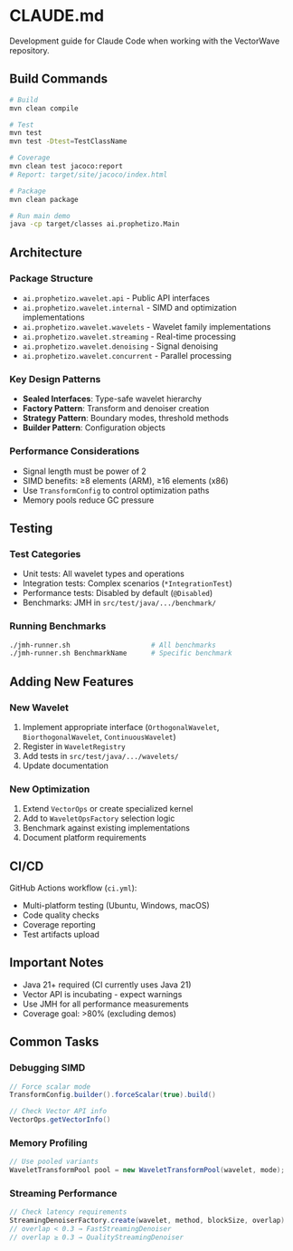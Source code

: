 # CLAUDE.md

Development guide for Claude Code when working with the VectorWave repository.

## Build Commands

```bash
# Build
mvn clean compile

# Test
mvn test
mvn test -Dtest=TestClassName

# Coverage
mvn clean test jacoco:report
# Report: target/site/jacoco/index.html

# Package
mvn clean package

# Run main demo
java -cp target/classes ai.prophetizo.Main
```

## Architecture

### Package Structure
- `ai.prophetizo.wavelet.api` - Public API interfaces
- `ai.prophetizo.wavelet.internal` - SIMD and optimization implementations
- `ai.prophetizo.wavelet.wavelets` - Wavelet family implementations
- `ai.prophetizo.wavelet.streaming` - Real-time processing
- `ai.prophetizo.wavelet.denoising` - Signal denoising
- `ai.prophetizo.wavelet.concurrent` - Parallel processing

### Key Design Patterns
- **Sealed Interfaces**: Type-safe wavelet hierarchy
- **Factory Pattern**: Transform and denoiser creation
- **Strategy Pattern**: Boundary modes, threshold methods
- **Builder Pattern**: Configuration objects

### Performance Considerations
- Signal length must be power of 2
- SIMD benefits: ≥8 elements (ARM), ≥16 elements (x86)
- Use `TransformConfig` to control optimization paths
- Memory pools reduce GC pressure

## Testing

### Test Categories
- Unit tests: All wavelet types and operations
- Integration tests: Complex scenarios (`*IntegrationTest`)
- Performance tests: Disabled by default (`@Disabled`)
- Benchmarks: JMH in `src/test/java/.../benchmark/`

### Running Benchmarks
```bash
./jmh-runner.sh                    # All benchmarks
./jmh-runner.sh BenchmarkName      # Specific benchmark
```

## Adding New Features

### New Wavelet
1. Implement appropriate interface (`OrthogonalWavelet`, `BiorthogonalWavelet`, `ContinuousWavelet`)
2. Register in `WaveletRegistry`
3. Add tests in `src/test/java/.../wavelets/`
4. Update documentation

### New Optimization
1. Extend `VectorOps` or create specialized kernel
2. Add to `WaveletOpsFactory` selection logic
3. Benchmark against existing implementations
4. Document platform requirements

## CI/CD

GitHub Actions workflow (`ci.yml`):
- Multi-platform testing (Ubuntu, Windows, macOS)
- Code quality checks
- Coverage reporting
- Test artifacts upload

## Important Notes

- Java 21+ required (CI currently uses Java 21)
- Vector API is incubating - expect warnings
- Use JMH for all performance measurements
- Coverage goal: >80% (excluding demos)

## Common Tasks

### Debugging SIMD
```java
// Force scalar mode
TransformConfig.builder().forceScalar(true).build()

// Check Vector API info
VectorOps.getVectorInfo()
```

### Memory Profiling
```java
// Use pooled variants
WaveletTransformPool pool = new WaveletTransformPool(wavelet, mode);
```

### Streaming Performance
```java
// Check latency requirements
StreamingDenoiserFactory.create(wavelet, method, blockSize, overlap)
// overlap < 0.3 → FastStreamingDenoiser
// overlap ≥ 0.3 → QualityStreamingDenoiser
```